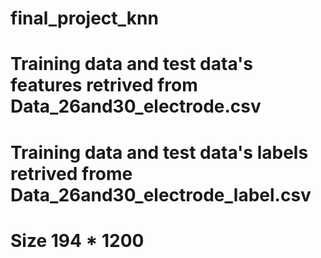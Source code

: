 # final_project_knn
# Training data and test data's features retrived from Data_26and30_electrode.csv
# Training data and test data's labels retrived frome Data_26and30_electrode_label.csv
# Size 194 * 1200
